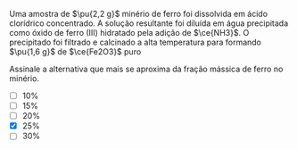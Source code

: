 Uma amostra de $\pu{2,2 g}$ minério de ferro foi dissolvida em ácido clorídrico concentrado. A solução resultante foi diluída em água precipitada como óxido de ferro (III) hidratado pela adição de $\ce{NH3}$. O precipitado foi filtrado e calcinado a alta temperatura para formando $\pu{1,6 g}$ de $\ce{Fe2O3}$ puro

Assinale a alternativa que mais se aproxima da fração mássica de ferro no minério.

- [ ] $10\%$
- [ ] $15\%$
- [ ] $20\%$
- [x] $25\%$
- [ ] $30\%$
